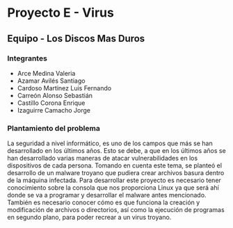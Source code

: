 # Proyecto E - Virus

## Equipo - Los Discos Mas Duros

### Integrantes
* Arce Medina Valeria
* Azamar Avilés Santiago
* Cardoso Martinez Luis Fernando
* Carreón Alonso Sebastián
* Castillo Corona Enrique
* Izaguirre Camacho Jorge

### Plantamiento del problema
La seguridad a nivel informático, es uno de los campos que más se han desarrollado en los últimos años. Esto se debe, a que en los últimos años se han desarrollado varias maneras de atacar vulnerabilidades en los dispositivos de cada persona. Tomando en cuenta este tema, se planteó el desarrollo de un malware troyano que pudiera crear archivos basura dentro de la máquina infectada. Para desarrollar este proyecto es necesario tener conocimiento sobre la consola que nos proporciona Linux ya que será ahí donde se va a programar y desarrollar el malware antes mencionado. También es necesario conocer cómo es que funciona la creación y modificación de archivos o directorios, así como la ejecución de programas en segundo plano, para poder recrear a un virus troyano.
